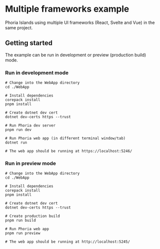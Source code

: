 # Multiple frameworks example

Phoria Islands using multiple UI frameworks (React, Svelte and Vue) in the same project.

## Getting started

The example can be run in development or preview (production build) mode.

### Run in development mode

```shell
# Change into the WebApp directory
cd ./WebApp

# Install dependencies
corepack install
pnpm install

# Create dotnet dev cert
dotnet dev-certs https --trust

# Run Phoria dev server
pnpm run dev

# Run Phoria web app (in different terminal window/tab)
dotnet run

# The web app should be running at https://localhost:5246/
```

### Run in preview mode

```shell
# Change into the WebApp directory
cd ./WebApp

# Install dependencies
corepack install
pnpm install

# Create dotnet dev cert
dotnet dev-certs https --trust

# Create production build
pnpm run build

# Run Phoria web app
pnpm run preview

# The web app should be running at http://localhost:5245/
```
